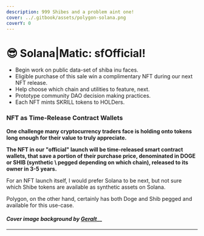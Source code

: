 ```yaml
---
description: 999 Shibes and a problem aint one!
cover: ../.gitbook/assets/polygon-solana.png
coverY: 0
---
```


# 😎 Solana|Matic: sfOfficial!

* Begin work on public data-set of shiba inu faces.
* Eligible purchase of this sale win a complimentary NFT during our next NFT release.
* Help choose which chain and utilities to feature, next.&#x20;
* Prototype community DAO decision making practices.&#x20;
* Each NFT mints SKRILL tokens to HOLDers.

### **NFT as Time-Release Contract Wallets**

**One challenge many cryptocurrency traders face is holding onto tokens long enough for their value to truly appreciate.**&#x20;

**The NFT in our "official" launch will be time-released smart contract wallets, that save a portion of their purchase price, denominated in DOGE or SHIB (synthetic \ pegged depending on which chain), released to its owner in 3-5 years.**

For an NFT launch itself, I would prefer Solana to be next, but not sure which Shibe tokens are available as synthetic assets on Solana.&#x20;

Polygon, on the other hand, certainly has both Doge and Shib pegged and available for this use-case.

#### _Cover image background by_ [_Geralt_](https://pixabay.com/users/geralt-9301/)__

****
